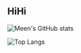 ## HiHi

![Meen's GitHub stats](https://github-readme-stats.vercel.app/api?username=msp5382&count_private=true&show_icons=true&theme=radical)

![Top Langs](https://github-readme-stats.vercel.app/api/top-langs/?username=msp5382&layout=compact&theme=radical)
